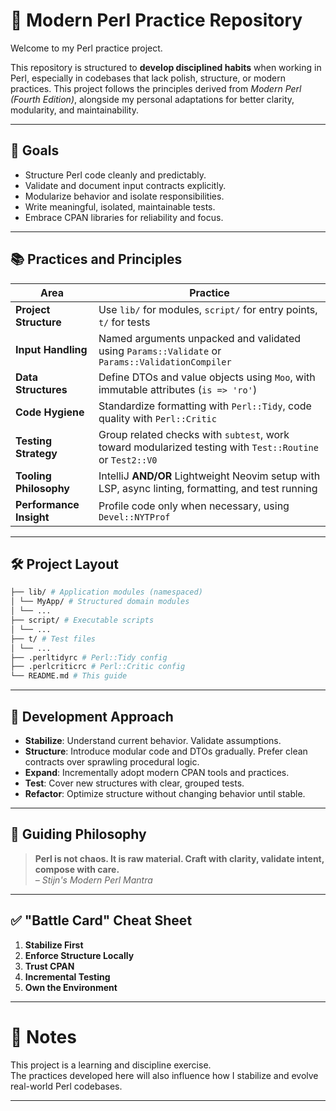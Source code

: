 # 📝 Modern Perl Practice Repository

Welcome to my Perl practice project.  

This repository is structured to **develop disciplined habits** when working in Perl, especially in codebases that lack polish, structure, or modern practices. This project follows the principles derived from *Modern Perl (Fourth Edition)*, alongside my personal adaptations for better clarity, modularity, and maintainability.

---

## 🎯 Goals

- Structure Perl code cleanly and predictably.
- Validate and document input contracts explicitly.
- Modularize behavior and isolate responsibilities.
- Write meaningful, isolated, maintainable tests.
- Embrace CPAN libraries for reliability and focus.

---

## 📚 Practices and Principles

| Area                    | Practice                                                                                                 |
|-------------------------|----------------------------------------------------------------------------------------------------------|
| **Project Structure**   | Use `lib/` for modules, `script/` for entry points, `t/` for tests                                       |
| **Input Handling**      | Named arguments unpacked and validated using `Params::Validate` or `Params::ValidationCompiler`          |
| **Data Structures**     | Define DTOs and value objects using `Moo`, with immutable attributes (`is => 'ro'`)                      |
| **Code Hygiene**        | Standardize formatting with `Perl::Tidy`, code quality with `Perl::Critic`                               |
| **Testing Strategy**    | Group related checks with `subtest`, work toward modularized testing with `Test::Routine` or `Test2::V0` |
| **Tooling Philosophy**  | IntelliJ **AND/OR** Lightweight Neovim setup with LSP, async linting, formatting, and test running       |
| **Performance Insight** | Profile code only when necessary, using `Devel::NYTProf`                                                 |

---

## 🛠️ Project Layout

```bash
├── lib/ # Application modules (namespaced) 
│ └── MyApp/ # Structured domain modules 
│ └── ... 
├── script/ # Executable scripts 
│ └── ... 
├── t/ # Test files 
│ └── ... 
├── .perltidyrc # Perl::Tidy config 
├── .perlcriticrc # Perl::Critic config 
└── README.md # This guide

```

---

## 🚦 Development Approach

- **Stabilize**: Understand current behavior. Validate assumptions.
- **Structure**: Introduce modular code and DTOs gradually. Prefer clean contracts over sprawling procedural logic.
- **Expand**: Incrementally adopt modern CPAN tools and practices.
- **Test**: Cover new structures with clear, grouped tests.
- **Refactor**: Optimize structure without changing behavior until stable.

---

## 📜 Guiding Philosophy

> **Perl is not chaos. It is raw material. Craft with clarity, validate intent, compose with care.**  
> *– Stijn's Modern Perl Mantra*

---

## ✅ "Battle Card" Cheat Sheet

1. **Stabilize First**  
2. **Enforce Structure Locally**  
3. **Trust CPAN**  
4. **Incremental Testing**  
5. **Own the Environment**

---

# 📌 Notes

This project is a learning and discipline exercise.  
The practices developed here will also influence how I stabilize and evolve real-world Perl codebases.

---

